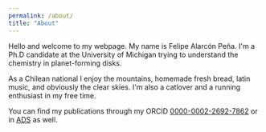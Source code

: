 ```yaml
---
permalink: /about/
title: "About"
---
```



Hello and welcome to my webpage. My name is Felipe Alarcón Peña. I'm a Ph.D candidate at the University of Michigan trying to understand the chemistry in planet-forming disks.

As a Chilean national I enjoy the mountains, homemade fresh bread, latin music, and obviously the clear skies. I'm  also a catlover and a running enthusiast in my free time.

You can find my publications through my ORCID
[0000-0002-2692-7862](https://orcid.org/my-orcid?orcid=0000-0002-2692-7862) or in [ADS](https://ui.adsabs.harvard.edu/search/filter_database_fq_database=AND&filter_database_fq_database=database%3A%22astronomy%22&fq=%7B!type%3Daqp%20v%3D%24fq_database%7D&fq_database=(database%3A%22astronomy%22)&q=-docs(dc900b9d4c813983b30de4d02b7dec9c)%20%20author%3A%22Alarcon%2C%20Felipe%22&sort=date%20desc%2C%20bibcode%20desc&p_=0) as well.
